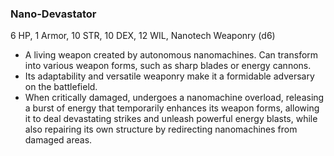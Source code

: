 ### Nano-Devastator

6 HP, 1 Armor, 10 STR, 10 DEX, 12 WIL, Nanotech Weaponry (d6)

- A living weapon created by autonomous nanomachines. Can transform into various weapon forms, such as sharp blades or energy cannons.
- Its adaptability and versatile weaponry make it a formidable adversary on the battlefield.
- When critically damaged, undergoes a nanomachine overload, releasing a burst of energy that temporarily enhances its weapon forms, allowing it to deal devastating strikes and unleash powerful energy blasts, while also repairing its own structure by redirecting nanomachines from damaged areas.

